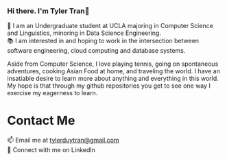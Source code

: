 ### Hi there. I'm Tyler Tran👋

<!--
**tylerdtran/tylerdtran** is a ✨ _special_ ✨ repository because its `README.md` (this file) appears on your GitHub profile.

Here are some ideas to get you started:

- 🔭 I’m currently working on ...
- 🌱 I’m currently learning ...
- 👯 I’m looking to collaborate on ...
- 🤔 I’m looking for help with ...
- 💬 Ask me about ...
- 📫 How to reach me: ...
- 😄 Pronouns: ...
- ⚡ Fun fact: ...
-->
🌱 I am an Undergraduate student at UCLA majoring in Computer Science and Linguistics, minoring in Data Science Engineering. 
<br /> 
📚 I am interested in and hoping to work in the intersection between software engineering, cloud computing and database systems.

Aside from Computer Science, I love playing tennis, going on spontaneous adventures, cooking Asian Food at home, and traveling the world. 
I have an insatiable desire to learn more about anything and everything in this world. My hope is that through my github repositories you get 
to see one way I exercise my eagerness to learn. 

# Contact Me
📫 Email me at tylerduytran@gmail.com
<br /> 
🤝 Connect with me on LinkedIn
